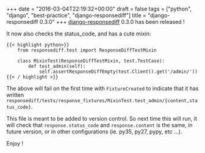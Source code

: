 +++
date = "2016-03-04T22:19:32+00:00"
draft = false
tags = ["python", "django", "best-practice", "django-responsediff"]
title = "django-responsediff 0.3.0"
+++
[django-responsediff](https://github.com/yourlabs/django-responsediff) 0.3.0 has been released !

It now also checks the status_code, and has a cute mixin:

```
{{< highlight python>}}
    from responsediff.test import ResponseDiffTestMixin

    class MixinTest(ResponseDiffTestMixin, test.TestCase):
        def test_admin(self):
            self.assertResponseDiffEmpty(test.Client().get('/admin/'))
{{< / highlight >}}
```

The above will fail on the first time with ``FixtureCreated`` to indicate that
it has written
``responsediff/tests/response_fixtures/MixinTest.test_admin/{content,status_code}``.

This file is meant to be added to version control. So next time this will run,
it will check that ``response.status_code`` and ``response.content`` is the
same, in future version, or in other configurations (ie. py35, py27, pypy, etc
...).

Enjoy !
